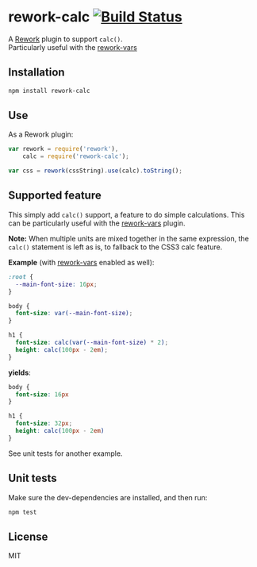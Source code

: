 # rework-calc [![Build Status](https://travis-ci.org/reworkcss/rework-calc.png)](https://travis-ci.org/reworkcss/rework-calc)

A [Rework](https://github.com/reworkcss/rework) plugin to support `calc()`.  
Particularly useful with the [rework-vars](https://github.com/reworkcss/rework-vars)

## Installation

```bash
npm install rework-calc
```

## Use

As a Rework plugin:

```javascript
var rework = require('rework'),
    calc = require('rework-calc');

var css = rework(cssString).use(calc).toString();
```

## Supported feature

This simply add `calc()` support, a feature to do simple calculations.
This can be particularly useful with the [rework-vars](https://github.com/reworkcss/rework-vars) plugin.

**Note:** When multiple units are mixed together in the same expression, the `calc()` statement
is left as is, to fallback to the CSS3 calc feature.

**Example** (with [rework-vars](https://github.com/reworkcss/rework-vars) enabled as well):

```css
:root {
  --main-font-size: 16px;
}

body {
  font-size: var(--main-font-size);
}

h1 {
  font-size: calc(var(--main-font-size) * 2);
  height: calc(100px - 2em);
}
```

**yields**:

```css
body {
  font-size: 16px
}

h1 {
  font-size: 32px;
  height: calc(100px - 2em)
}
```

See unit tests for another example.

## Unit tests

Make sure the dev-dependencies are installed, and then run:

```bash
npm test
```

## License

MIT
